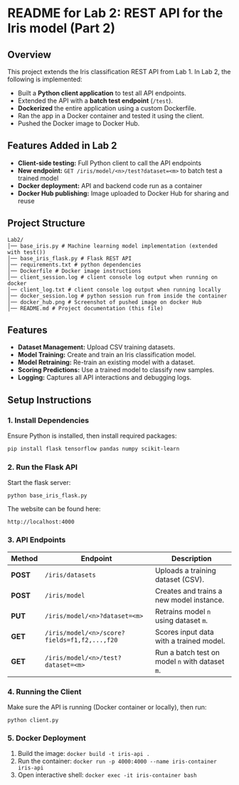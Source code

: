 # README for Lab 2: REST API for the Iris model (Part 2)
## Overview  
This project extends the Iris classification REST API from Lab 1. In Lab 2, the following is implemented:
- Built a **Python client application** to test all API endpoints.
- Extended the API with a **batch test endpoint** (`/test`).
- **Dockerized** the entire application using a custom Dockerfile.
- Ran the app in a Docker container and tested it using the client.
- Pushed the Docker image to Docker Hub.
## Features Added in Lab 2

-  **Client-side testing:** Full Python client to call the API endpoints
-  **New endpoint:** `GET /iris/model/<n>/test?dataset=<m>` to batch test a trained model
-  **Docker deployment:** API and backend code run as a container
-  **Docker Hub publishing:** Image uploaded to Docker Hub for sharing and reuse
## Project Structure  
```
Lab2/
│── base_iris.py # Machine learning model implementation (extended with test())
│── base_iris_flask.py # Flask REST API
│── requirements.txt # python dependencies
│── Dockerfile # Docker image instructions
│── client_session.log # client console log output when running on docker
│── client_log.txt # client console log output when running locally
│── docker_session.log # python session run from inside the container 
│── docker_hub.png # Screenshot of pushed image on docker Hub
│── README.md # Project documentation (this file)
```
## Features  
- **Dataset Management:** Upload CSV training datasets.  
- **Model Training:** Create and train an Iris classification model.  
- **Model Retraining:** Re-train an existing model with a dataset.  
- **Scoring Predictions:** Use a trained model to classify new samples.  
- **Logging:** Captures all API interactions and debugging logs.  

## Setup Instructions  
### **1️. Install Dependencies**  
Ensure Python is installed, then install required packages:  
```bash
pip install flask tensorflow pandas numpy scikit-learn
```
### **2. Run the Flask API**  
Start the flask server:
```
python base_iris_flask.py
```
The website can be found here:
```
http://localhost:4000
```
### **3. API Endpoints** 
| **Method** | **Endpoint** | **Description** |
|------------|-------------|----------------|
| **POST** | `/iris/datasets` | Uploads a training dataset (CSV). |
| **POST** | `/iris/model` | Creates and trains a new model instance. |
| **PUT** | `/iris/model/<n>?dataset=<m>` | Retrains model `n` using dataset `m`. |
| **GET** | `/iris/model/<n>/score?fields=f1,f2,...,f20` | Scores input data with a trained model. |
| **GET** | `/iris/model/<n>/test?dataset=<m>` | Run a batch test on model `n` with dataset `m`. |
### **4. Running the Client** 
Make sure the API is running (Docker container or locally), then run:
```
python client.py
```
### **5. Docker Deployment** 
1. Build the image: `docker build -t iris-api .`
2. Run the container: `docker run -p 4000:4000 --name iris-container iris-api`
3. Open interactive shell: `docker exec -it iris-container bash`